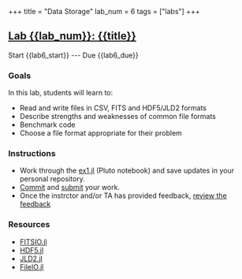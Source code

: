 +++
title = "Data Storage"
lab_num = 6
tags = ["labs"]
+++

## [Lab {{lab_num}}: {{title}}](https://github.com/PsuAstro416/lab6)

Start {{lab6_start}} ---
Due {{lab6_due}}  


### Goals
In this lab, students will learn to:
- Read and write files in CSV, FITS and HDF5/JLD2 formats
- Describe strengths and weaknesses of common file formats
- Benchmark code
- Choose a file format appropriate for their problem

### Instructions
- Work through the [ex1.jl](https://psuastro416.github.io/lab6/ex1.html) (Pluto notebook) and save updates in your personal repository.  
- [Commit](/tips/labs/commit) and [submit](/tips/labs/submitting/) your work.
- Once the instrctor and/or TA has provided feedback, [review the feedback](/tips/labs/feedback/)

### Resources
- [FITSIO.jl](https://github.com/JuliaAstro/FITSIO.jl)
- [HDF5.jl](https://github.com/JuliaIO/HDF5.jl)
- [JLD2.jl](https://github.com/JuliaIO/JLD2.jl)
- [FileIO.jl](https://github.com/JuliaIO/FileIO.jl)


